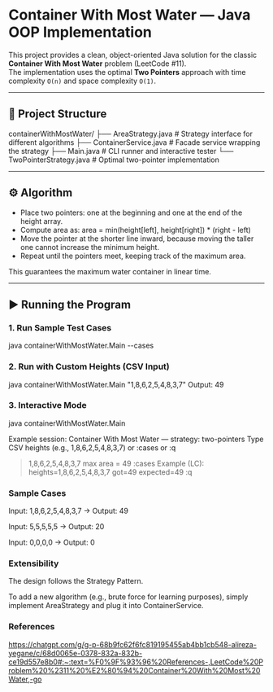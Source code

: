 # Container With Most Water — Java OOP Implementation

This project provides a clean, object-oriented Java solution for the classic **Container With Most Water** problem (LeetCode #11).  
The implementation uses the optimal **Two Pointers** approach with time complexity `O(n)` and space complexity `O(1)`.

---

## 📂 Project Structure

containerWithMostWater/
├── AreaStrategy.java # Strategy interface for different algorithms
├── ContainerService.java # Facade service wrapping the strategy
├── Main.java # CLI runner and interactive tester
└── TwoPointerStrategy.java # Optimal two-pointer implementation


---

## ⚙️ Algorithm

- Place two pointers: one at the beginning and one at the end of the height array.
- Compute area as:
area = min(height[left], height[right]) * (right - left)
- Move the pointer at the shorter line inward, because moving the taller one cannot increase the minimum height.
- Repeat until the pointers meet, keeping track of the maximum area.

This guarantees the maximum water container in linear time.

---

## ▶️ Running the Program

### 1. Run Sample Test Cases

java containerWithMostWater.Main --cases

### 2. Run with Custom Heights (CSV Input)
java containerWithMostWater.Main "1,8,6,2,5,4,8,3,7"
Output:
49


### 3. Interactive Mode
java containerWithMostWater.Main

Example session:
Container With Most Water — strategy: two-pointers
Type CSV heights (e.g., 1,8,6,2,5,4,8,3,7) or :cases or :q
> 1,8,6,2,5,4,8,3,7
max area = 49
> :cases
Example (LC):
heights=1,8,6,2,5,4,8,3,7
got=49  expected=49
> :q
>
### Sample Cases

Input: 1,8,6,2,5,4,8,3,7 → Output: 49

Input: 5,5,5,5,5 → Output: 20

Input: 0,0,0,0 → Output: 0

### Extensibility

The design follows the Strategy Pattern.

To add a new algorithm (e.g., brute force for learning purposes), simply implement AreaStrategy and plug it into ContainerService.

### References
https://chatgpt.com/g/g-p-68b9fc62f6fc819195455ab4bb1cb548-alireza-yegane/c/68d0065e-0378-832a-832b-ce19d557e8b0#:~:text=%F0%9F%93%96%20References-,LeetCode%20Problem%20%2311%20%E2%80%94%20Container%20With%20Most%20Water,-go